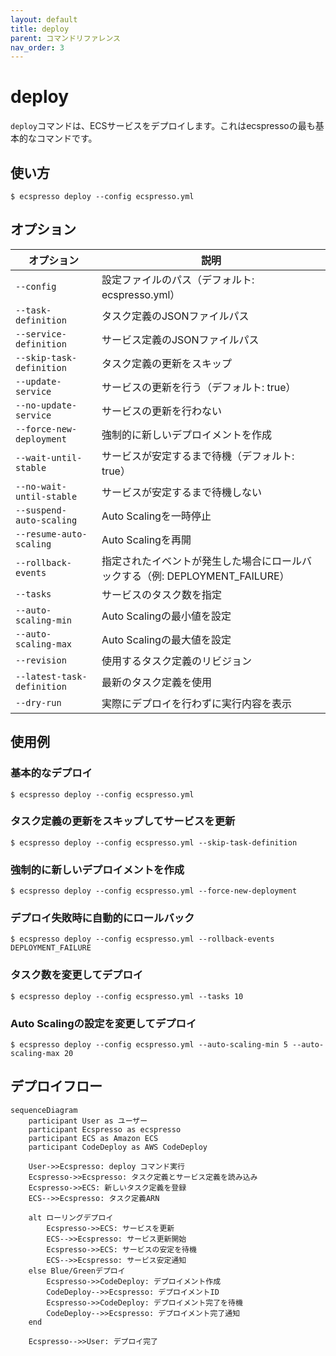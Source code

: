 ```yaml
---
layout: default
title: deploy
parent: コマンドリファレンス
nav_order: 3
---
```


# deploy

`deploy`コマンドは、ECSサービスをデプロイします。これはecspressoの最も基本的なコマンドです。

## 使い方

```console
$ ecspresso deploy --config ecspresso.yml
```

## オプション

| オプション | 説明 |
|------------|------|
| `--config` | 設定ファイルのパス（デフォルト: ecspresso.yml） |
| `--task-definition` | タスク定義のJSONファイルパス |
| `--service-definition` | サービス定義のJSONファイルパス |
| `--skip-task-definition` | タスク定義の更新をスキップ |
| `--update-service` | サービスの更新を行う（デフォルト: true） |
| `--no-update-service` | サービスの更新を行わない |
| `--force-new-deployment` | 強制的に新しいデプロイメントを作成 |
| `--wait-until-stable` | サービスが安定するまで待機（デフォルト: true） |
| `--no-wait-until-stable` | サービスが安定するまで待機しない |
| `--suspend-auto-scaling` | Auto Scalingを一時停止 |
| `--resume-auto-scaling` | Auto Scalingを再開 |
| `--rollback-events` | 指定されたイベントが発生した場合にロールバックする（例: DEPLOYMENT_FAILURE） |
| `--tasks` | サービスのタスク数を指定 |
| `--auto-scaling-min` | Auto Scalingの最小値を設定 |
| `--auto-scaling-max` | Auto Scalingの最大値を設定 |
| `--revision` | 使用するタスク定義のリビジョン |
| `--latest-task-definition` | 最新のタスク定義を使用 |
| `--dry-run` | 実際にデプロイを行わずに実行内容を表示 |

## 使用例

### 基本的なデプロイ

```console
$ ecspresso deploy --config ecspresso.yml
```

### タスク定義の更新をスキップしてサービスを更新

```console
$ ecspresso deploy --config ecspresso.yml --skip-task-definition
```

### 強制的に新しいデプロイメントを作成

```console
$ ecspresso deploy --config ecspresso.yml --force-new-deployment
```

### デプロイ失敗時に自動的にロールバック

```console
$ ecspresso deploy --config ecspresso.yml --rollback-events DEPLOYMENT_FAILURE
```

### タスク数を変更してデプロイ

```console
$ ecspresso deploy --config ecspresso.yml --tasks 10
```

### Auto Scalingの設定を変更してデプロイ

```console
$ ecspresso deploy --config ecspresso.yml --auto-scaling-min 5 --auto-scaling-max 20
```

## デプロイフロー

```mermaid
sequenceDiagram
    participant User as ユーザー
    participant Ecspresso as ecspresso
    participant ECS as Amazon ECS
    participant CodeDeploy as AWS CodeDeploy
    
    User->>Ecspresso: deploy コマンド実行
    Ecspresso->>Ecspresso: タスク定義とサービス定義を読み込み
    Ecspresso->>ECS: 新しいタスク定義を登録
    ECS-->>Ecspresso: タスク定義ARN
    
    alt ローリングデプロイ
        Ecspresso->>ECS: サービスを更新
        ECS-->>Ecspresso: サービス更新開始
        Ecspresso->>ECS: サービスの安定を待機
        ECS-->>Ecspresso: サービス安定通知
    else Blue/Greenデプロイ
        Ecspresso->>CodeDeploy: デプロイメント作成
        CodeDeploy-->>Ecspresso: デプロイメントID
        Ecspresso->>CodeDeploy: デプロイメント完了を待機
        CodeDeploy-->>Ecspresso: デプロイメント完了通知
    end
    
    Ecspresso-->>User: デプロイ完了
```
